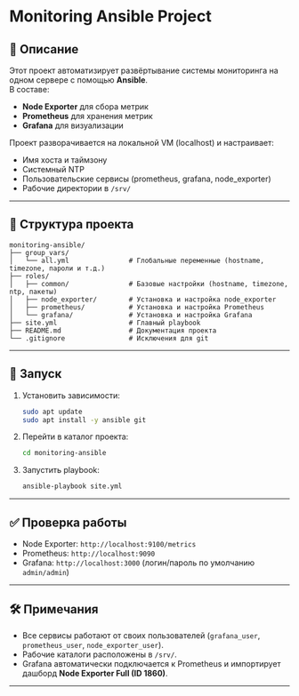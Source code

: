 # Monitoring Ansible Project

## 📖 Описание

Этот проект автоматизирует развёртывание системы мониторинга на одном
сервере с помощью **Ansible**.\
В составе: 
- **Node Exporter** для сбора метрик
- **Prometheus** для хранения метрик
- **Grafana** для визуализации

Проект разворачивается на локальной VM (localhost) и настраивает: 
- Имя хоста и таймзону
- Системный NTP
- Пользовательские сервисы (prometheus,
grafana, node_exporter)
- Рабочие директории в `/srv/`

------------------------------------------------------------------------

## 📂 Структура проекта

    monitoring-ansible/
    ├── group_vars/
    │   └── all.yml               # Глобальные переменные (hostname, timezone, пароли и т.д.)
    ├── roles/
    │   ├── common/               # Базовые настройки (hostname, timezone, ntp, пакеты)
    │   ├── node_exporter/        # Установка и настройка node_exporter
    │   ├── prometheus/           # Установка и настройка Prometheus
    │   └── grafana/              # Установка и настройка Grafana
    ├── site.yml                  # Главный playbook
    ├── README.md                 # Документация проекта
    └── .gitignore                # Исключения для git

------------------------------------------------------------------------

## 🚀 Запуск

1.  Установить зависимости:

    ``` bash
    sudo apt update
    sudo apt install -y ansible git
    ```

2.  Перейти в каталог проекта:

    ``` bash
    cd monitoring-ansible
    ```

3.  Запустить playbook:

    ``` bash
    ansible-playbook site.yml
    ```

------------------------------------------------------------------------

## ✅ Проверка работы

- Node Exporter: `http://localhost:9100/metrics`
- Prometheus: `http://localhost:9090`
- Grafana: `http://localhost:3000` (логин/пароль по умолчанию `admin/admin`)

------------------------------------------------------------------------

## 🛠️ Примечания

-   Все сервисы работают от своих пользователей (`grafana_user`,
    `prometheus_user`, `node_exporter_user`).
-   Рабочие каталоги расположены в `/srv/`.
-   Grafana автоматически подключается к Prometheus и импортирует
    дашборд **Node Exporter Full (ID 1860)**.

------------------------------------------------------------------------
